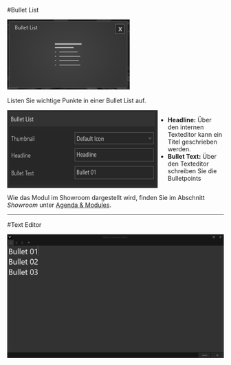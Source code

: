 #Bullet List

![TitleModul](img/Manager/Module/Bullet_List_Module.PNG)

Listen Sie wichtige Punkte in einer Bullet List auf.

<div style="display: flex">
    <img src="img/Manager/Module/BulletlistProperties.PNG" width="350" style="float:left">
    <div>
        <ul>
            <li><b>Headline:</b> Über den internen Texteditor kann ein Titel geschrieben werden.</li>
            <li><b>Bullet Text:</b> Über den Texteditor schreiben Sie die Bulletpoints</li>
        </ul>
    </div>
</div>

Wie das Modul im Showroom dargestellt wird, finden Sie im Abschnitt *Showroom* unter [Agenda & Modules](056_agenda.html#bullet-list).
***
#Text Editor

![TextEditor](img/Manager/Module/Texteditor_1.PNG)
